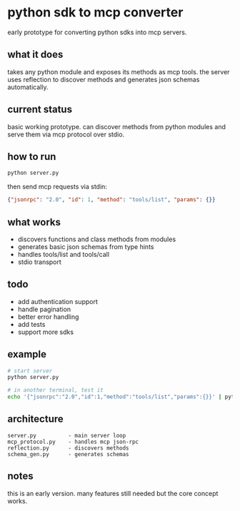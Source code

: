 # python sdk to mcp converter

early prototype for converting python sdks into mcp servers.

## what it does

takes any python module and exposes its methods as mcp tools. the server uses reflection to discover methods and generates json schemas automatically.

## current status

basic working prototype. can discover methods from python modules and serve them via mcp protocol over stdio.

## how to run

```bash
python server.py
```

then send mcp requests via stdin:

```json
{"jsonrpc": "2.0", "id": 1, "method": "tools/list", "params": {}}
```

## what works

- discovers functions and class methods from modules
- generates basic json schemas from type hints
- handles tools/list and tools/call
- stdio transport

## todo

- add authentication support
- handle pagination
- better error handling
- add tests
- support more sdks

## example

```bash
# start server
python server.py

# in another terminal, test it
echo '{"jsonrpc":"2.0","id":1,"method":"tools/list","params":{}}' | python server.py
```

## architecture

```
server.py          - main server loop
mcp_protocol.py    - handles mcp json-rpc
reflection.py      - discovers methods
schema_gen.py      - generates schemas
```

## notes

this is an early version. many features still needed but the core concept works.

